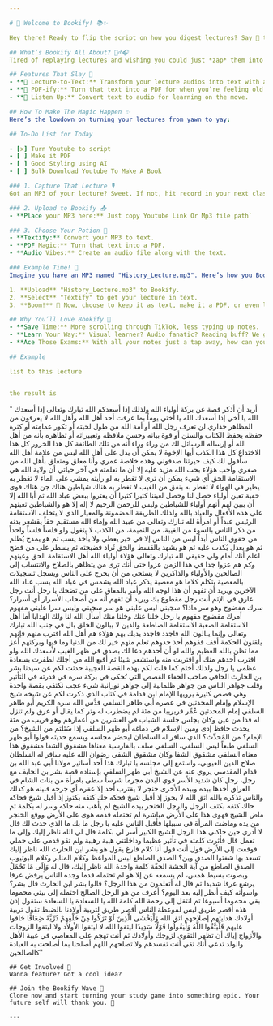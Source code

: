 ```yaml
---

# 🌈 Welcome to Bookify! 📚✨

Hey there! Ready to flip the script on how you digest lectures? Say 👋 to Bookify - your new bestie in turning blah lectures into cool text, nifty PDFs, and even podcasts you can jam to. Let's dive in!

## What’s Bookify All About? 🤷‍♂️🎧
Tired of replaying lectures and wishing you could just *zap* them into notes? Bookify does just that and more. It's like having a wizard in your pocket, but for studying. 🧙‍♀️💼

## Features That Slay 🚀
- **📝 Lecture-to-Text:** Transform your lecture audios into text with a snap.
- **📄 PDF-ify:** Turn that text into a PDF for when you’re feeling old school.
- **🎵 Listen Up:** Convert text to audio for learning on the move.

## How To Make The Magic Happen ✨
Here’s the lowdown on turning your lectures from yawn to yay:

## To-Do List for Today

- [x] Turn Youtube to script
- [ ] Make it PDF
- [ ] Good Styling using AI
- [ ] Bulk Download Youtube To Make A Book

### 1. Capture That Lecture 🎙️
Got an MP3 of your lecture? Sweet. If not, hit record in your next class (with permission, obvs). 

### 2. Upload to Bookify 📤
- **Place your MP3 here:** Just copy Youtube Link Or Mp3 file path`

### 3. Choose Your Potion 🧪
- **Textify:** Convert your MP3 to text.
- **PDF Magic:** Turn that text into a PDF.
- **Audio Vibes:** Create an audio file along with the text.

### Example Time! 🌟
Imagine you have an MP3 named "History_Lecture.mp3". Here’s how you Bookify it:

1. **Upload** "History_Lecture.mp3" to Bookify.
2. **Select** "Textify" to get your lecture in text.
3. **Boom!** 🎉 Now, choose to keep it as text, make it a PDF, or even listen to it as an MP3.

## Why You’ll Love Bookify 💖
- **Save Time:** More scrolling through TikTok, less typing up notes.
- **Learn Your Way:** Visual learner? Audio fanatic? Reading buff? We got you.
- **Ace Those Exams:** With all your notes just a tap away, how can you not?

## Example 

list to this lecture


the result is 

```

" أريد أن أذكر قصة عن بركة أولياء الله ولذلك إذا أسعدكم الله تبارك وتعالى إذا أسعدك الله يا أخي إذا أسعدك الله يا أختي يوماً بما عرفت أحد أهل الله وأهل الله لا يعرفون من المظاهر حذاري لن تعرف رجل الله أو أمة الله من طول لحيته أو تكور عمامته أو كثرة حفظه يحفظ الكتاب والسنن أو قوة بيانه وحسن ملافظه وتعبيراته أو تظاهره بأنه من أهل الله أو إرساله الرسائل لك من وراء وراء أنه من تلك الطائفة كل هذا الخرور كل هذا الاختداع كل هذا الكذب أيها الإخوة لا يمكن أن يدل على أهل الله ليس من علامة أهل الله سأقول لك كيف حيرتنا صدقوني وهذه خلاصة عمري وأنا معلق ومتعلق بأهل الله من صغري وأحب هؤلاء بحب الله مزيد عليه إلا أن ما تعلمته في آخر حياتي أن ولاية الله هي الاستقامة الحق أي شيء يمكن أن ترى لا تغطر به لو رأيته يمشي على الماء لا تغطر به يطير في الهواء لا تغطر به ينفق من الغيب لا تغطر به هناك شياطين هناك جن هناك قوى خفية تعين أولياء حصل لنا وحصل لغيننا كثيرا كثيرا أن يغتروا ببعض عباد الله ثم أبا الله إلا أن يبين لهم أنهم أولياء للشياطين وليس للرحمن الرحيم لا إله إلا هو والشياطين تعينهم على هذه الأفعال والعياذ بالله ولذلك الطريقة المضمونة والمعيار الذي لا يتخلف الاستقامة الرئيس عبداً أو امرأة لله تبارك وتعالى من عبيد الله وإماء الله مستقيم حقاً يقشعر بدنه من ذكر الناس بالسوء من الغيبة، من النميمة، من الكذب لا يتغول ولو فلساً فلساً واحداً من حقوق الناس أبداً ليس من الناس إلا في خير يعطي ولا يأخذ يسب ثم هو يمدح يُظلم ثم هو يعدل يُكذب عليه ثم هو يشهد بالقسط والحق تُراد فضيحته ثم يسطر على من فضح اعلم أنك أمام ولي حقيقي لله تبارك وتعالى هؤلاء أولياء الله أهل الاستقامة الحق وعينهم وكم هم عزوا جدا في هذا الزمن عزوا حتى أنك ترى من يتظاهر بالصلاح والانتساب إلى الصالحين والأولياء والذاكرين لا يستحي من أن يخرج على الناس ويسجل تسجيلات بالمعصية يتكلم كلاما هو معصية يذكر عباد الله يشمس في عباد الله يسب عباد الله الآخرين ويريد أن تفهم أن هذا لوجه الله وأمر بالمعاق على من تضحك يا رجل أنت رجل غارق في الإثم أنت رجل مقطوع بك ويريد أن تفهم أنه من أصحاب الأسرار أي أسرار؟ سرك مفضوح وهو سر ماذا؟ سجيني ليس عليني هو سر سجيني وليس سرا عليني مفهوم أمرك مفضوح مفهوم يا رجل خلنا عنك وخلنا منك أسأل الله لنا ولك الهدايا أما أهل الاستقامة الصعبة الاستقامة الصاطعة والذين لا يبالون الخلق بال في جنب الله تبارك وتعالى وإنما يبالون الله فاجدد فاجدد يديك بهم هؤلاء هم أهل الله اقترب منهم فإنهم يلقنون الحكمة أقف قفوهم أحذ حذوهم تعلم منهم خير لك من الدنيا وما فيها وبركتهم أعز مما تظن بالله العظيم والله لو أن أحدهم دعا لك بصدق في ظهر الغيب لأسعدك الله ولو اقترب أحدهم منك أو اقتربت منه واستشعر شيئا ثم أقبع الله من أجلك لظفرت بسعادة عظمى يا رجل ولذلك أختم كما قلت لكم بهذه القصة العجيبة حدثت لكم عن سيدنا بشر بن الحارث الحافي صاحب الحفاء القصص التي تُحكى في بركة سره في قدرته في التأثير وقلب جواهر الناس من جواهر ظلمانية إلى جواهر نورانية شيء عجب نكتفي بقصة واحدة وهي قصص كثيرة يرويها الإمام ابن قدامة في كتاب الذي ذكرت لكم عن شيخه شيخ الإسلام وإمام المحدثين في عصره أبي طاهر السلفي قدَّس الله سره الكريم أبو طاهر السلفي إمام المحدثين عُمِّر قريريبا من مئة لم يضطرب له وتر كما يقال أو عرق ولم تنزل له قذا من عين وكان يجلس جلسة الشباب في العشرين من أعمارهم وهو قريب من مئة يحدث حافظ إدى ومين الإسلام في دماغه أبو طهر السلفي إذا سُئلتم من الشيخ؟ من الإمام؟ من المُحدِّث؟ الذي سافر له السلطان ليحضر مجلسه ويسمع حديثه قولوا أبو طهر السلفي طبعاً ليس السلفي، السلفي سلف بالفارسية معناها مشقوق الشفا مشقوق هذا معناه السلفي مشقوق الشفا وكان مشقوق الشفى رضوان الله عليه سافر له السلطان صلاح الدين العيوبي، واستمع إلى مجلسه يا تبارك هذا أحد أساتير مولانا أبي عبد الله بن قدام المقدسي يروي عنه عن الشيخ أبي طهر السلفي بإسناده قصة بشر بن الحايف مع رجل، رجل كان شديد الأسر قوي البدن مجرماً شرساً سطى بامرأة من بنات الشام في العراق أخذها بيده وبيده الأخرى خنجر لا يقترب أحد إلا عقره أي جرحه فبينه هو كذلك والناس تذكره بالله اتق الله لا يجوز إذ أقبل شيخ فحكه حك كتفه بكتوز إذ أقبل شيخ فحاكه حاك كتفه بكتف الرجل والرجل الخنجر بيده الشيخ لم يأهب منه حاكه وسر له بكلمة ثم ماض الشيخ فهوى هذا على الأرض مباشرة لم تحتمله قدمه هوى على الأرض ووقع الخنجر من يده وماضت المرأة في سبيلها فأقبل الناس عليه يا رجل ما بك ما الذي حدث لك قال لا أدري حين حاكني هذا الرجل الشيخ الكبير أسر لي بكلمة قال لي الله ناظر إليك وإلى ما تعمل قال فأثرت كلمته في تأثير عظيما وداخلتني هيبة رهيبة ولم تقو قدمي على حملي فوقعت إلى الأرض قول أنت قول أنا كلام فارغ يقول هو بشر ابن الحارث الله ناظر إليك تسعد بها شفتوا الصدق وين؟ الصدق الصاطع ليس المواعظ وكلام المنابر وكلام اليوتيوب الصدق الصاطع من آية الخشة الحقّة كلمة واحدة الله ناظر إليك، قال له وَإِلَى مَا تَحْمَلْ وبصوت بسيط همس، لم يسمعه عن إلا هو لم تحتمله قدما وجده الناس يرفض عرقا يرشع عرقا شديدا ثم قال له أتعلمون من هذا الرجل؟ قالوا بشر ابن الحارث قال بشر؟ واسوأته كيف أنظر إليه بعد اليوم؟ أعرف من هو الرجل الصالح احتمله إلى بيتي محموما بقي محموما أسبوعا ثم انتقل إلى رحمة الله كلمة الله يا للسعادة يا للسعادة ستقول إذن هذه أقصر طريق ليس لموعظة الناس أقصر طريق لتربية أولادنا بالضبط تقول تربية أولادك هدايتهم إصلاحهم اتق الله وَلْيَخْشَى الَّذِينَ لَوْ تَرَكُوا مِنْ خَلْفِهِمْ دُرِّيَّةً ضِعَافًا خَافوا عليهم فَلْيَتَّقُوا اللَّهُ وَلْيَقُولُوا قَوْلًا سَدِيدًا ليتقوا الله لا ليتقوا الأولاد ولا ليتقوا الزوجات والأزواج إياك أن تظهر التقوى لزوجك وأولادك ثم أنت تهجم على المعاصي في غيبة الأهل والولد تدعي أنك تقي أنت تفسدهم ولا تصلحهم اللهم أصلحنا بما أصلحت به العبادة كالصالحين"

```
## Get Involved 💌
Wanna feature? Got a cool idea?

## Join the Bookify Wave 🌊
Clone now and start turning your study game into something epic. Your future self will thank you. 🌟

---
```

